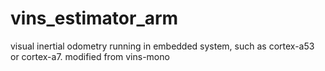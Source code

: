 # vins_estimator_arm
visual inertial odometry running in embedded system, such as cortex-a53 or cortex-a7. modified from vins-mono
